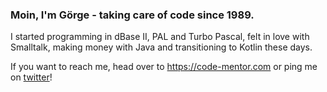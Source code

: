 ### Moin, I'm Görge - taking care of code since 1989. 

I started programming in dBase II, PAL and Turbo Pascal, felt in love with Smalltalk, making money with Java and transitioning to Kotlin these days.

If you want to reach me, head over to https://code-mentor.com or ping me on [twitter](https://twitter.com/g_o_rge)!
